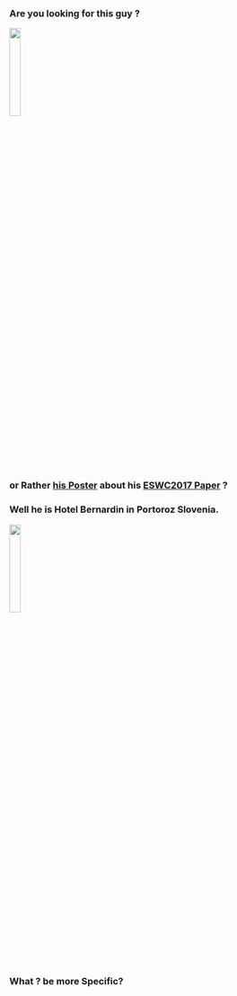 ### Are you looking for this guy ? 

<img src="https://avatars3.githubusercontent.com/u/1453243?v=3&u=1808b14d3ef07c1a06704175b6272cd5223c60bd&s=400" width="20%">


### or Rather [his Poster]() about his [ESWC2017 Paper](http://bit.ly/eswc2017-elsahar-paper) ? 


### Well he is Hotel Bernardin in Portoroz Slovenia.
<img src="http://i.imgur.com/qt6O0Ys.png" width="20%">

### What ? be more Specific?


